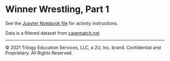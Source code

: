# Winner Wrestling, Part 1

See the [Jupyter Notebook file](Unsolved/winning_wrestlers.ipynb) for activity instructions.

Data is a filtered dataset from [cagematch.net](https://www.cagematch.net/?id=8&nr=1&page=17&year=2013&s=0)

- - -

© 2021 Trilogy Education Services, LLC, a 2U, Inc. brand. Confidential and Proprietary. All Rights Reserved.
